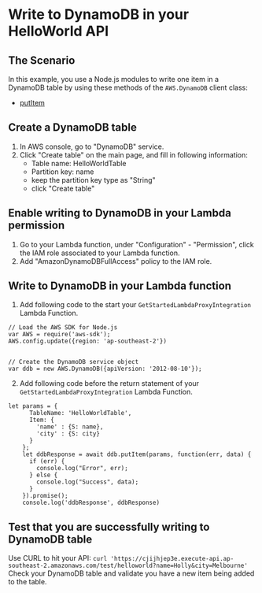 # Write to DynamoDB in your HelloWorld API

## The Scenario

In this example, you use a Node.js modules to write one item in a DynamoDB table by using these methods of the `AWS.DynamoDB` client class:

-   [putItem](https://docs.aws.amazon.com/AWSJavaScriptSDK/latest/AWS/DynamoDB.html#putItem-property)

## Create a DynamoDB table

1. In AWS console, go to "DynamoDB" service.
2. Click "Create table" on the main page, and fill in following information:
	- Table name: HelloWorldTable
	- Partition key: name
	- keep the partition key type as "String"
	- click "Create table"

## Enable writing to DynamoDB in your Lambda permission

1. Go to your Lambda function, under "Configuration" - "Permission", click the IAM role associated to your Lambda function.
2. Add "AmazonDynamoDBFullAccess" policy to the IAM role.

## Write to DynamoDB in your Lambda function

1. Add following code to the start your `GetStartedLambdaProxyIntegration` Lambda Function.

```
// Load the AWS SDK for Node.js
var AWS = require('aws-sdk');
AWS.config.update({region: 'ap-southeast-2'})


// Create the DynamoDB service object
var ddb = new AWS.DynamoDB({apiVersion: '2012-08-10'});
```
2. Add following code before the return statement of your `GetStartedLambdaProxyIntegration` Lambda Function.
```
let params = {
      TableName: 'HelloWorldTable',
      Item: {
        'name' : {S: name},
        'city' : {S: city}
      }
    };
    let ddbResponse = await ddb.putItem(params, function(err, data) {
      if (err) {
        console.log("Error", err);
      } else {
        console.log("Success", data);
      }
    }).promise();
    console.log('ddbResponse', ddbResponse)
 ```

## Test that you are successfully writing to DynamoDB table
Use CURL to hit your API:
`curl 'https://cjijhjep3e.execute-api.ap-southeast-2.amazonaws.com/test/helloworld?name=Holly&city=Melbourne'`
Check your DynamoDB table and validate you have a new item being added to the table.

